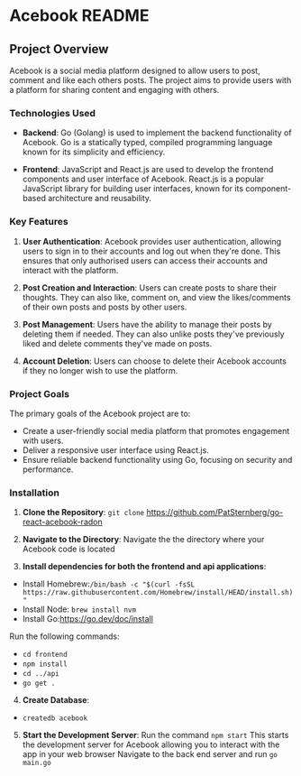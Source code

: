 # Acebook README

## Project Overview

Acebook is a social media platform designed to allow users to post, comment and like each others posts. The project aims to provide users with a platform for sharing content and engaging with others. 

### Technologies Used

- **Backend**: Go (Golang) is used to implement the backend functionality of Acebook. Go is a statically typed, compiled programming language known for its simplicity and efficiency.

- **Frontend**: JavaScript and React.js are used to develop the frontend components and user interface of Acebook. React.js is a popular JavaScript library for building user interfaces, known for its component-based architecture and reusability.

### Key Features

1. **User Authentication**: Acebook provides user authentication, allowing users to sign in to their accounts and log out when they're done. This ensures that only authorised users can access their accounts and interact with the platform.

2. **Post Creation and Interaction**: Users can create posts to share their thoughts. They can also like, comment on, and view the likes/comments of their own posts and posts by other users.

3. **Post Management**: Users have the ability to manage their posts by deleting them if needed. They can also unlike posts they've previously liked and delete comments they've made on posts.

4. **Account Deletion**: Users can choose to delete their Acebook accounts if they no longer wish to use the platform. 

### Project Goals

The primary goals of the Acebook project are to:

- Create a user-friendly social media platform that promotes engagement with users.
- Deliver a responsive user interface using React.js.
- Ensure reliable backend functionality using Go, focusing on security and performance.

### Installation 

1. **Clone the Repository**: `git clone` https://github.com/PatSternberg/go-react-acebook-radon

2. **Navigate to the Directory**: Navigate the the directory where your Acebook code is located 

3. **Install dependencies for both the frontend and api applications**:
- Install Homebrew:`/bin/bash -c "$(curl -fsSL https://raw.githubusercontent.com/Homebrew/install/HEAD/install.sh)"`
- Install Node: `brew install nvm`
- Install Go:https://go.dev/doc/install

Run the following commands:
- `cd frontend`
- `npm install`
- `cd ../api`
- `go get .`

4. **Create Database**:
- `createdb acebook`


5. **Start the Development Server**: 
Run the command `npm start`
This starts the development server for Acebook allowing you to interact with the app in your web browser 
Navigate to the back end server and run `go main.go` 
